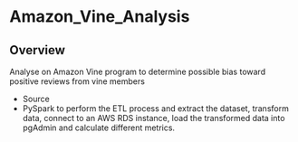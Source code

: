 # Amazon_Vine_Analysis
## Overview
Analyse on Amazon Vine program to determine possible bias toward positive reviews from vine members

* Source
* PySpark to perform the ETL process and extract the dataset, transform  data, connect to an AWS RDS instance, load the transformed 
data into pgAdmin and calculate different metrics. 
